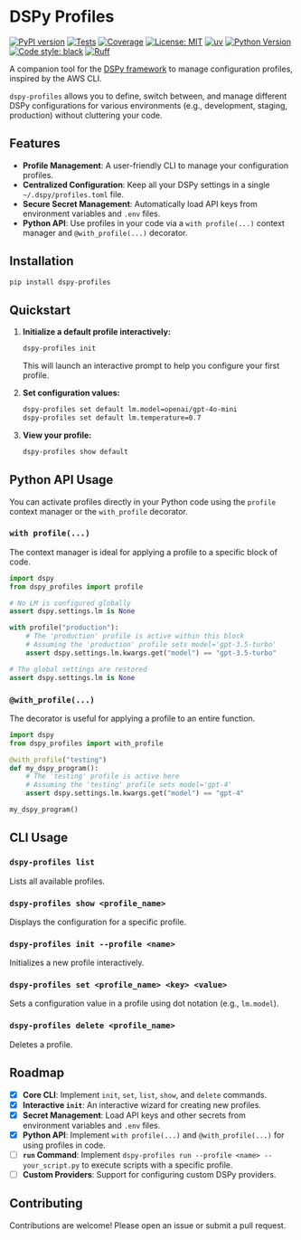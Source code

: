 # DSPy Profiles

[![PyPI version](https://badge.fury.io/py/dspy-profiles.svg)](https://badge.fury.io/py/dspy-profiles)
[![Tests](https://github.com/nielsgl/dspy-profiles/actions/workflows/tests.yml/badge.svg)](https://github.com/nielsgl/dspy-profiles/actions/workflows/tests.yml)
[![Coverage](https://img.shields.io/codecov/c/github/your-username/dspy-profiles)](https://codecov.io/gh/your-username/dspy-profiles)
[![License: MIT](https://img.shields.io/badge/License-MIT-yellow.svg)](https://opensource.org/licenses/MIT)
[![uv](https://img.shields.io/badge/managed%20by-uv-blue.svg)](https://github.com/astral-sh/uv)
[![Python Version](https://img.shields.io/pypi/pyversions/dspy-profiles.svg)](https://pypi.org/project/dspy-profiles/)
[![Code style: black](https://img.shields.io/badge/code%20style-black-000000.svg)](https://github.com/psf/black)
[![Ruff](https://img.shields.io/endpoint?url=https://raw.githubusercontent.com/astral-sh/ruff/main/assets/badge/v2.json)](https://github.com/astral-sh/ruff)

A companion tool for the [DSPy framework](https://github.com/stanfordnlp/dspy) to manage configuration profiles, inspired by the AWS CLI.

`dspy-profiles` allows you to define, switch between, and manage different DSPy configurations for various environments (e.g., development, staging, production) without cluttering your code.

## Features

- **Profile Management**: A user-friendly CLI to manage your configuration profiles.
- **Centralized Configuration**: Keep all your DSPy settings in a single `~/.dspy/profiles.toml` file.
- **Secure Secret Management**: Automatically load API keys from environment variables and `.env` files.
- **Python API**: Use profiles in your code via a `with profile(...)` context manager and `@with_profile(...)` decorator.

## Installation

```bash
pip install dspy-profiles
```

## Quickstart

1.  **Initialize a default profile interactively:**
    ```bash
    dspy-profiles init
    ```
    This will launch an interactive prompt to help you configure your first profile.

2.  **Set configuration values:**
    ```bash
    dspy-profiles set default lm.model=openai/gpt-4o-mini
    dspy-profiles set default lm.temperature=0.7
    ```

3.  **View your profile:**
    ```bash
    dspy-profiles show default
    ```

## Python API Usage

You can activate profiles directly in your Python code using the `profile` context manager or the `with_profile` decorator.

### `with profile(...)`

The context manager is ideal for applying a profile to a specific block of code.

```python
import dspy
from dspy_profiles import profile

# No LM is configured globally
assert dspy.settings.lm is None

with profile("production"):
    # The 'production' profile is active within this block
    # Assuming the 'production' profile sets model='gpt-3.5-turbo'
    assert dspy.settings.lm.kwargs.get("model") == "gpt-3.5-turbo"

# The global settings are restored
assert dspy.settings.lm is None
```

### `@with_profile(...)`

The decorator is useful for applying a profile to an entire function.

```python
import dspy
from dspy_profiles import with_profile

@with_profile("testing")
def my_dspy_program():
    # The 'testing' profile is active here
    # Assuming the 'testing' profile sets model='gpt-4'
    assert dspy.settings.lm.kwargs.get("model") == "gpt-4"

my_dspy_program()
```

## CLI Usage

### `dspy-profiles list`
Lists all available profiles.

### `dspy-profiles show <profile_name>`
Displays the configuration for a specific profile.

### `dspy-profiles init --profile <name>`
Initializes a new profile interactively.

### `dspy-profiles set <profile_name> <key> <value>`
Sets a configuration value in a profile using dot notation (e.g., `lm.model`).

### `dspy-profiles delete <profile_name>`
Deletes a profile.

## Roadmap

-   [x] **Core CLI**: Implement `init`, `set`, `list`, `show`, and `delete` commands.
-   [x] **Interactive `init`**: An interactive wizard for creating new profiles.
-   [x] **Secret Management**: Load API keys and other secrets from environment variables and `.env` files.
-   [x] **Python API**: Implement `with profile(...)` and `@with_profile(...)` for using profiles in code.
-   [ ] **`run` Command**: Implement `dspy-profiles run --profile <name> -- your_script.py` to execute scripts with a specific profile.
-   [ ] **Custom Providers**: Support for configuring custom DSPy providers.

## Contributing

Contributions are welcome! Please open an issue or submit a pull request.
